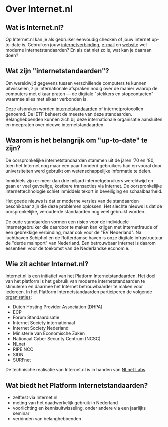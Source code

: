 # Over Internet.nl

## Wat is Internet.nl?

Op Internet.nl kan je als gebruiker eenvoudig checken of jouw internet
up-to-date is. Gebruiken jouw [internetverbinding](/connection/),
[e-mail](/mail/) en [website](/domain/) wel moderne internetstandaarden? En
als dat niet zo is, wat kan je daaraan doen?

## Wat zijn &quot;internetstandaarden&quot;?

Om wereldwijd gegevens tussen verschillende computers te kunnen uitwisselen,
zijn internationale afspraken nodig over de manier waarop de computers met
elkaar praten &mdash; de digitale &quot;stekkers en stopcontacten&quot; waarmee
alles met elkaar verbonden is.

Deze afspraken worden [internetstandaarden](/standards/) of
internetprotocollen genoemd. De IETF beheert de meeste van deze standaarden.
Belanghebbenden kunnen zich bij deze internationale organisatie aansluiten en
meepraten over nieuwe internetstandaarden.

## Waarom is het belangrijk om &quot;up-to-date&quot; te zijn?

De oorspronkelijke internetstandaarden stammen uit de jaren &#39;70 en
&#39;80, toen het Internet nog maar een paar honderd gebruikers had en vooral
door universiteiten werd gebruikt om wetenschappelijke informatie te delen.

Inmiddels zijn er meer dan drie miljard internetgebruikers wereldwijd en gaan
er veel gevoelige, kostbare transacties via Internet. De oorspronkelijke
internettechnologie schiet inmiddels tekort in beveiliging en schaalbaarheid.

Het goede nieuws is dat er moderne versies van de standaarden beschikbaar zijn
die deze problemen oplossen. Het slechte nieuws is dat de oorspronkelijke,
verouderde standaarden nog veel gebruikt worden.

De oude standaarden vormen een risico voor de individuele internetgebruiker
die daardoor te maken kan krijgen met internetfraude of een gebrekkige
verbinding, maar ook voor de &quot;BV Nederland&quot;. Na luchthaven Schiphol
en de Rotterdamse haven is onze digitale infrastructuur de &quot;derde
mainport&quot; van Nederland. Een betrouwbaar Internet is daarom essentieel
voor de toekomst van de Nederlandse economie.

## Wie zit achter Internet.nl?

Internet.nl is een initiatief van het Platform Internetstandaarden. Het doel
van het platform is het gebruik van moderne internetstandaarden te stimuleren
en daarmee het Internet betrouwbaarder te maken voor iedereen. In het Platform
Internetstandaarden participeren de volgende [organisaties](/partners/):

- Dutch Hosting Provider Association (DHPA)
- ECP
- Forum Standaardisatie
- Internet Society internationaal
- Internet Society Nederland
- Ministerie van Economische Zaken
- Nationaal Cyber Security Centrum (NCSC)
- NLnet
- RIPE NCC
- SIDN
- SURFnet

De technische realisatie van Internet.nl is in handen van
[NLnet Labs](/partners/#nlnet-labs).

## Wat biedt het Platform Internetstandaarden?

- zelftest via Internet.nl
- meting van het daadwerkelijk gebruik in Nederland
- voorlichting en kennisuitwisseling, onder andere via een jaarlijks seminar
- verbinden van belanghebbenden
